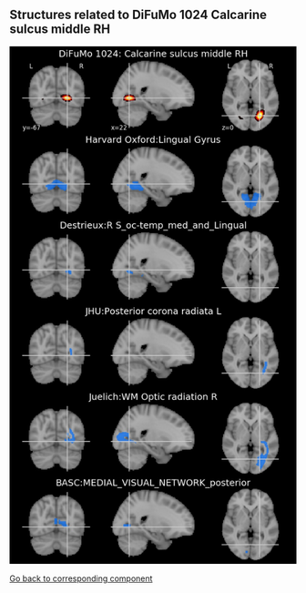 


## Structures related to DiFuMo 1024 Calcarine sulcus middle RH

![708](708.jpg "Structures related to DiFuMo 1024 Calcarine sulcus middle RH")

[Go back to corresponding component](https://parietal-inria.github.io/DiFuMo/1024/html/708.html)